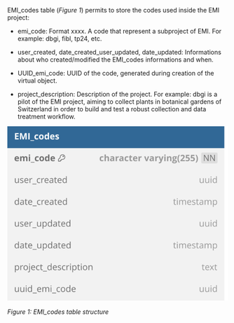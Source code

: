 EMI_codes table (*Figure 1*) permits to store the codes used inside the EMI project:

- emi_code: Format xxxx. A code that represent a subproject of EMI. For example: dbgi, fibl, tp24, etc.

- user_created, date_created_user_updated, date_updated: Informations about who created/modified the EMI_codes informations and when.

- UUID_emi_code: UUID of the code, generated during creation of the virtual object.

- project_description: Description of the project. For example: dbgi is a pilot of the EMI project, aiming to collect plants in botanical gardens of Switzerland in order to build and test a robust collection and data treatment workflow.

![image import](assets/images_bruelhed/emi_codes.svg)

*Figure 1: EMI_codes table structure*